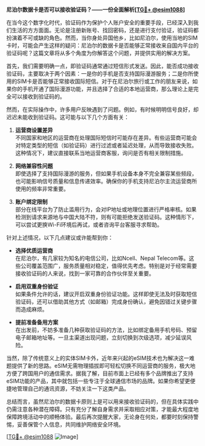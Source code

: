 **尼泊尔数据卡是否可以接收验证码？——一份全面解析[[TG💪+ @esim1088](https://t.me/s/esim1088)]**

在当今这个数字化时代，验证码作为保护个人账户安全的重要手段，已经深入到我们生活的方方面面。无论是注册新账号、找回密码，还是进行支付验证，验证码都扮演着不可或缺的角色。然而，当你身处异国他乡，比如尼泊尔，使用当地的SIM卡时，可能会产生这样的疑问：尼泊尔的数据卡是否能够正常接收来自国内平台的验证码呢？这篇文章将从多个角度为你解答这个问题，并提供实用的解决方案。

首先，我们需要明确一点，即验证码通常通过短信形式发送。因此，能否成功接收验证码，主要取决于两个因素：一是你的手机是否支持国际漫游服务；二是你所使用的SIM卡是否能够正常接收国际短信。对于在尼泊尔旅行或工作的朋友来说，如果你的手机开通了国际漫游功能，并且选择了合适的本地运营商，那么理论上是完全可以接收到验证码的。

然而，在实际操作中，许多用户反映遇到了问题。例如，有时候明明信号良好，却迟迟未能收到验证码。这可能与以下几个方面有关：

1. **运营商设置差异**  
   不同国家和地区的运营商在处理国际短信时可能存在差异。有些运营商可能会对特定类型的短信（如验证码）进行过滤或者延迟处理，从而导致接收失败。这种情况下，建议直接联系当地运营商客服，询问是否有相关限制措施。

2. **网络兼容性问题**  
   即使选择了支持国际漫游的服务，但如果手机设备本身不完全兼容某些频段，也可能影响信号质量和信息传递效率。确保你的手机支持尼泊尔主流运营商所使用的频率非常重要。

3. **账户绑定限制**  
   部分在线平台为了防止滥用行为，会对IP地址或地理位置进行严格审核。如果检测到请求来源地与中国大陆不符，则有可能拒绝发送验证码。这种情形下，可以尝试更换Wi-Fi环境后再试，或者咨询平台客服寻求帮助。

针对上述情况，以下几点建议或许能帮到你：

- **选择优质运营商**  
  在尼泊尔，有几家较为知名的电信公司，比如Ncell、Nepal Telecom等。这些公司覆盖范围广，服务质量相对稳定，值得优先考虑。特别是对于经常需要接收验证码的人来说，找到一家可靠的合作伙伴至关重要。

- **启用双重身份验证**  
  如果条件允许的话，建议开启双重身份验证功能。这样即使无法及时获取短信验证码，还可以借助其他方式（如邮箱）完成身份确认，避免因错过关键步骤而造成麻烦。

- **提前准备备用方案**  
  在出发前，不妨多准备几种获取验证码的方法，比如绑定备用手机号码、预留电子邮箱地址等。一旦主渠道出现问题，立刻切换到次级选项，减少延误风险。

当然，除了传统意义上的实体SIM卡外，近年来兴起的eSIM技术也为解决这一难题提供了新的思路。eSIM无需物理插拔即可轻松切换不同运营商的服务，极大地方便了跨国用户的通信需求。据我了解，目前市面上已经有多个品牌推出了支持eSIM功能的产品，其中就包括一些专注于全球通信市场的品牌。如果你希望更便捷地管理自己的通讯资源，不妨关注一下这类产品。

总结而言，虽然尼泊尔的数据卡原则上是可以用来接收验证码的，但在具体实践中仍需注意各种潜在障碍。只有充分了解自身需求并采取相应对策，才能最大程度地保障跨境活动中的顺畅体验。最后再次提醒大家，无论身在何处，都要时刻保持警惕，妥善保管个人信息，共同维护网络安全环境。

[[TG💪+ @esim1088](https://t.me/s/esim1088) ![Image](https://i.postimg.cc/4NQfJmqS/Snipaste-2025-05-13-00-14-12.png)]